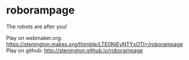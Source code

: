 roborampage
===========

The robots are after you!

Play on webmaker.org: https://stenington.makes.org/thimble/LTE0NjEyNTYxOTI=/roborampage
Play on github: http://stenington.github.io/roborampage
